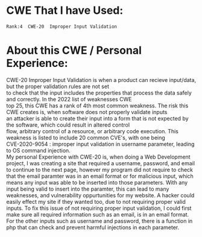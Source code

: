 # CWE That I have Used:

~~~
Rank:4	CWE-20	Improper Input Validation
~~~

# About this CWE / Personal Experience:     

CWE-20 Improper Input Validation is when a product can recieve input/data, but the proper validation rules are not set     
to check that the input includes the properties that process the data safely and correctly. In the 2022 list of weaknesses CWE    
top 25, this CWE has a rank of 4th most common weakness. The risk this CWE creates is, when software does not properly validate inputs   
an attacker is able to create their input into a form that is not expected by the software, which could result in altered control        
flow, arbitrary control of a resource, or arbitrary code execution. This weakness is listed to include 20 common CVE's, with one being    
CVE-2020-9054 : improper input validation in username parameter, leading to OS command injection.     
My personal Experience with CWE-20 is, when doing a Web Development project, I was creating a site that required a username, password, and email to continue to the next page, however my program did not require to check that the email paramter was in an email format or for malicious input, which means any input was able to be inserted into those parameters. With any input being valid to insert into the paramter, this can lead to many weaknesses, and vulnerability oppurtunities for my website. A hacker could easily effect my site if they wanted too, due to not requiring proper valid inputs.
To fix this issue of not requiring proper input validation, I could first make sure all required information such as an email, is in an email format. For the other inputs such as username and password, there is a function in php that can check and prevent harmful injections in each parameter.



